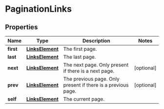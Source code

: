 

# PaginationLinks


## Properties

| Name | Type | Description | Notes |
|------------ | ------------- | ------------- | -------------|
|**first** | [**LinksElement**](LinksElement.md) | The first page. |  |
|**last** | [**LinksElement**](LinksElement.md) | The last page. |  |
|**next** | [**LinksElement**](LinksElement.md) | The next page. Only present if there is a next page. |  [optional] |
|**prev** | [**LinksElement**](LinksElement.md) | The previous page. Only present if there is a previous page. |  [optional] |
|**self** | [**LinksElement**](LinksElement.md) | The current page. |  |



